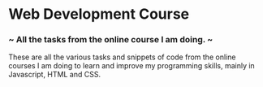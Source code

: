 # Web Development Course
### ~ All the tasks from the online course I am doing. ~


These are all the various tasks and snippets of code from the online
courses I am doing to learn and improve my programming skills, mainly
in Javascript, HTML and CSS.
